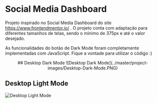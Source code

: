 # Social Media Dashboard

Projeto inspirado no Social Media Dashboard do site https://www.frontendmentor.io/ .
O projeto conta com adaptação para diferentes tamanhos de telas, sendo o mínimo de 375px e até o valor desejado.

As funcionalidades do botão de Dark Mode foram completamente implementadas com JavaScript.
Fique a vontade para utilizar o código :)

<div align="center">
## Desktop Dark Mode
![Desktop Dark Mode](../master/project-images/Desktop-Dark-Mode.PNG)
</div>

## Desktop Light Mode
![Desktop Light Mode](../master/project-images/Desktop-Light-Mode.PNG)
